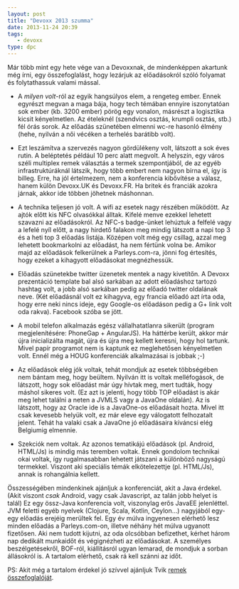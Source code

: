 ```yaml
---
layout: post
title: "Devoxx 2013 szumma"
date: 2013-11-24 20:39
tags: 
   - devoxx
type: dpc 
---
```

Már több mint egy hete vége van a Devoxxnak, de mindenképpen akartunk még írni, egy összefoglalást, hogy lezárjuk az előadásokról szóló folyamat és folytathassuk valami mással.

* A *milyen volt*-ról az egyik hangsúlyos elem, a rengeteg ember. Ennek egyrészt megvan a maga bája, hogy tech témában ennyire iszonytatóan sok ember (kb. 3200 ember) pörög egy vonalon, másrészt a logisztika kicsit kényelmetlen. Az ételeknél (szendvics osztás, krumpli osztás, stb.) fél órás sorok. Az előadás szünetében elmenni wc-re hasonló élmény (hehe, nyilván a női vécéken a terhelés barátibb volt).

* Ezt leszámítva a szervezés nagyon gördülékeny volt, látszott a sok éves rutin. A beléptetés például 10 perc alatt megvolt. A helyszín, egy város széli multiplex remek választás a termek szempontjából, de az egyéb infrastruktúráknál látszik, hogy több embert nem nagyon bírna el, így is billeg. Erre, ha jól értelmezem, nem a konferencia kibővítése a válasz, hanem külön Devoxx.UK és Devoxx.FR. Ha britek és franciák azokra járnak, akkor ide többen jöhetnek máshonnan.

* A technika teljesen jó volt. A wifi az esetek nagy részében működött. Az ajtók előtt kis NFC olvasókkal álltak. Kifelé menve ezekkel lehetett szavazni az előadásokról. Az NFC-s badge-ünket lehúztuk a felfelé vagy a lefelé nyíl előtt, a nagy hirdető falakon meg mindig látszott a napi top 3 és a heti top 3 előadás listája. Középen volt még egy csillag, azzal meg lehetett bookmarkolni az előadást, ha nem fértünk volna be. Amikor majd az előadások felkerülnek a Parleys.com-ra, jönni fog értesítés, hogy ezeket a kihagyott előadásokat megnézhessük.

* Előadás szünetekbe twitter üzenetek mentek a nagy kivetítőn. A Devoxx prezentáció template bal alsó sarkában az adott előadáshoz tartozó hashtag volt, a jobb alsó sarkában pedig az előadó twitter oldalának neve. (Két előadásnál volt ez kihagyva, egy francia előadó azt írta oda, hogy erre neki nincs ideje, egy Google-os előadáson pedig a G+ link volt oda rakva). Facebook szóba se jött.

* A mobil telefon alkalmazás egész vállalhatatlanra sikerült (program megjelenítésére: PhoneGap + AngularJS). Ha háttérbe került, akkor már újra inicializálta magát, újra és újra meg kellett keresni, hogy hol tartunk. Mivel papír programot nem is kaptunk ez meglehetősen kényelmetlen volt. Ennél még a HOUG konferenciák alkalmazásai is jobbak ;-)

* Az előadások elég jók voltak, tehát mondjuk az esetek többségében nem bántam meg, hogy beültem. Nyilván itt is voltak melléfogások, de látszott, hogy sok előadást már úgy hívtak meg, mert tudták, hogy máshol sikeres volt. (Ez azt is jelenti, hogy több TOP előadást is akár meg lehet találni a neten a JVMLS vagy a JavaOne oldalán). Az is látszott, hogy az Oracle ide is a JavaOne-os előadásait hozta. Mivel itt csak kevesebb helyük volt, ez már eleve egy válogatott felhozatalt jelent. Tehát ha valaki csak a JavaOne jó előadásaira kíváncsi elég Belgiumig elmennie.

* Szekciók nem voltak. Az azonos tematikájú előadások (pl. Android, HTML/Js) is mindig más teremben voltak. Ennek gondolom technikai okai voltak, így rugalmasabban lehetett játszani a különböző nagyságú termekkel. Viszont aki speciális témák elkötelezettje (pl. HTML/Js), annak is rohangálnia kellett.

Összességében mindenkinek ajánljuk a konferenciát, akit a Java érdekel. (Akit viszont *csak* Android, vagy csak Javascript, az talán jobb helyet is talál) Ez egy össz-Java konferencia volt, viszonylag erős JavaEE jelenléttel. JVM feletti egyéb nyelvek (Clojure, Scala, Kotlin, Ceylon...) nagyjából egy-egy előadás erejéig merültek fel. Egy év múlva ingyenesen elérhető lesz minden előadás a Parleys.com-on, illetve néhány hét múlva ugyanott fizetősen. Aki nem tudott kijutni, az oda olcsóbban befizethet, kérhet három nap dedikált munkaidőt és végignézheti az előadásokat. A személyes beszélgetésekről, BOF-ról, kiállításról ugyan lemarad, de mondjuk a sorban állásokról is. A tartalom elérhető, csak rá kell szánni az időt. 

PS: Akit még a tartalom érdekel jó szívvel ajánljuk Tvik [remek összefoglalóját](http://kodzaj.blog.hu/2013/11/22/devoxx).
